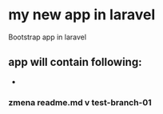 # my new app in laravel

Bootstrap app in laravel

## app will contain following: 

- 
### zmena readme.md v test-branch-01